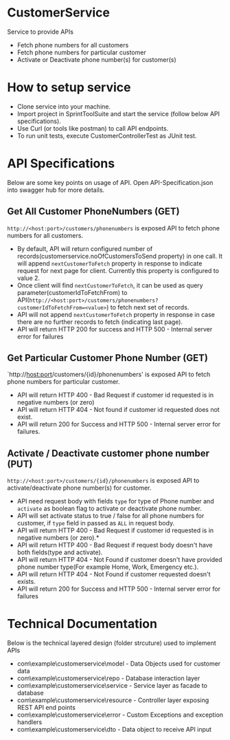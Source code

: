 # CustomerService
Service to provide APIs 
* Fetch phone numbers for all customers
* Fetch phone numbers for particular customer
* Activate or Deactivate phone number(s) for customer(s)

# How to setup service 
* Clone service into your machine.
* Import project in SprintToolSuite and start the service (follow below API specifications).
* Use Curl (or tools like postman) to call API endpoints.
* To run unit tests, execute CustomerControllerTest as JUnit test.

# API Specifications
Below are some key points on usage of API. Open API-Specification.json into swagger hub for more details.
## Get All Customer PhoneNumbers (GET)
`http://<host:port>/customers/phonenumbers` is exposed API to fetch phone numbers for all customers.
* By default, API will return configured number of records(customerservice.noOfCustomersToSend property) in one call. It will append `nextCustomerToFetch` property in response to indicate request for next page for client. Currently this property is configured to value 2.
* Once client will find `nextCustomerToFetch`, it can be used as query parameter(customerIdToFetchFrom) to API(`http://<host:port>/customers/phonenumbers?customerIdToFetchFrom=<value>`) to fetch next set of records.
* API will not append `nextCustomerToFetch` property in response in case there are no further records to fetch (indicating last page).
* API will return HTTP 200 for success and HTTP 500 - Internal server error for failures

## Get Particular Customer Phone Number (GET)
`http://<host:port>/customers/{id}/phonenumbers' is exposed API to fetch phone numbers for particular customer.
* API will return HTTP 400 - Bad Request if customer id requested is in negative numbers (or zero)
* API will return HTTP 404 - Not found if customer id requested does not exist.
* API will return 200 for Success and HTTP 500 - Internal server error for failures.
 
## Activate / Deactivate customer phone number (PUT)
`http://<host:port>/customers/{id}/phonenumbers` is exposed API to activate/deactivate phone number(s) for customer.
* API need request body with fields `type` for type of Phone number and `activate` as boolean flag to activate or deactivate phone number.
* API will set activate status to true / false for all phone numbers for customer, if `type` field in passed as `ALL` in request body.
* API will return HTTP 400 - Bad Request if customer id requested is in negative numbers (or zero).* 
* API will return HTTP 400 - Bad Request if request body doesn't have both fields(type and activate).
* API will return HTTP 404 - Not Found if customer doesn't have provided phone number type(For example Home, Work, Emergency etc.).
* API will return HTTP 404 - Not Found if customer requested doesn't exists.
* API will return 200 for Success and HTTP 500 - Internal server error for failures


# Technical Documentation
Below is the technical layered design (folder strcuture) used to implement APIs 
* com\example\customerservice\model - Data Objects used for customer data
* com\example\customerservice\repo -  Database interaction layer
* com\example\customerservice\service - Service layer as facade to database
* com\example\customerservice\resource - Controller layer exposing REST API end points
* com\example\customerservice\error - Custom Exceptions and exception handlers
* com\example\customerservice\dto - Data object to receive API input
